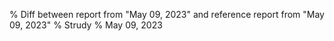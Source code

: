 % Diff between report from "May 09, 2023" and reference report from "May 09, 2023"
% Strudy
% May 09, 2023



